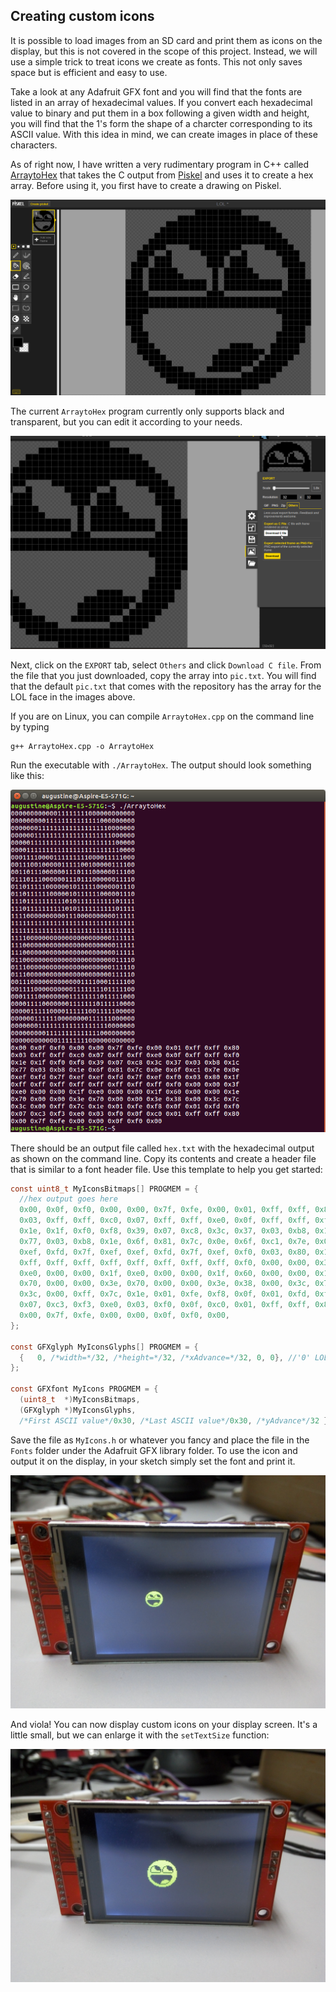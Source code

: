 ## Creating custom icons

It is possible to load images from an SD card and print them as icons on the display, but this is not covered in the scope of this project. Instead, we will use a simple trick to treat icons we create as fonts. This not only saves space but is efficient and easy to use.

Take a look at any Adafruit GFX font and you will find that the fonts are listed in an array of hexadecimal values. If you convert each hexadecimal value to binary and put them in a box following a given width and height, you will find that the 1's form the shape of a charcter corresponding to its ASCII value. With this idea in mind, we can create images in place of these characters.

As of right now, I have written a very rudimentary program in C++ called [ArraytoHex](../ArraytoHex/ArraytoHex.cpp) that takes the C output from [Piskel](http://www.piskelapp.com/) and uses it to create a hex array. Before using it, you first have to create a drawing on Piskel. 

![Piskel](/images/Piskel.png)

The current `ArraytoHex` program currently only supports black and transparent, but you can edit it according to your needs.

![Piskel](/images/Export.png)

Next, click on the `EXPORT` tab, select `Others` and click `Download C file`. From the file that you just downloaded, copy the array into `pic.txt`. You will find that the default `pic.txt` that comes with the repository has the array for the LOL face in the images above.

If you are on Linux, you can compile `ArraytoHex.cpp` on the command line by typing

```shell
g++ ArraytoHex.cpp -o ArraytoHex
```

Run the executable with `./ArraytoHex`. The output should look something like this:

![ArraytoHex](/images/ArraytoHex.png)

There should be an output file called `hex.txt` with the hexadecimal output as shown on the command line. Copy its contents and create a header file that is similar to a font header file. Use this template to help you get started:

```c
const uint8_t MyIconsBitmaps[] PROGMEM = {
  //hex output goes here
  0x00, 0x0f, 0xf0, 0x00, 0x00, 0x7f, 0xfe, 0x00, 0x01, 0xff, 0xff, 0x80, 
  0x03, 0xff, 0xff, 0xc0, 0x07, 0xff, 0xff, 0xe0, 0x0f, 0xff, 0xff, 0xf0, 
  0x1e, 0x1f, 0xf0, 0xf8, 0x39, 0x07, 0xc8, 0x3c, 0x37, 0x03, 0xb8, 0x1c, 
  0x77, 0x03, 0xb8, 0x1e, 0x6f, 0x81, 0x7c, 0x0e, 0x6f, 0xc1, 0x7e, 0x0e, 
  0xef, 0xfd, 0x7f, 0xef, 0xef, 0xfd, 0x7f, 0xef, 0xf0, 0x03, 0x80, 0x1f, 
  0xff, 0xff, 0xff, 0xff, 0xff, 0xff, 0xff, 0xff, 0xf0, 0x00, 0x00, 0x3f, 
  0xe0, 0x00, 0x00, 0x1f, 0xe0, 0x00, 0x00, 0x1f, 0x60, 0x00, 0x00, 0x1e, 
  0x70, 0x00, 0x00, 0x3e, 0x70, 0x00, 0x00, 0x3e, 0x38, 0x00, 0x3c, 0x7c, 
  0x3c, 0x00, 0xff, 0x7c, 0x1e, 0x01, 0xfe, 0xf8, 0x0f, 0x01, 0xfd, 0xf0, 
  0x07, 0xc3, 0xf3, 0xe0, 0x03, 0xf0, 0x0f, 0xc0, 0x01, 0xff, 0xff, 0x80, 
  0x00, 0x7f, 0xfe, 0x00, 0x00, 0x0f, 0xf0, 0x00, 
};

const GFXglyph MyIconsGlyphs[] PROGMEM = {
  {   0, /*width=*/32, /*height=*/32, /*xAdvance=*/32, 0, 0}, //'0' LOL face
};

const GFXfont MyIcons PROGMEM = {
  (uint8_t  *)MyIconsBitmaps,
  (GFXglyph *)MyIconsGlyphs,
  /*First ASCII value*/0x30, /*Last ASCII value*/0x30, /*yAdvance*/32 };
```

Save the file as `MyIcons.h` or whatever you fancy and place the file in the `Fonts` folder under the Adafruit GFX library folder. To use the icon and output it on the display, in your sketch simply set the font and print it.

![Small LOL](/images/SmallLOL.jpg)

And viola! You can now display custom icons on your display screen. It's a little small, but we can enlarge it with the `setTextSize` function:

![Big LOL](/images/BigLOL.jpg)
